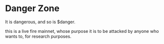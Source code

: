 # Danger Zone

It is dangerous, and so is $danger.

this is a live fire mainnet, whose purpose it is to be attacked by anyone who wants to, for research purposes.  
